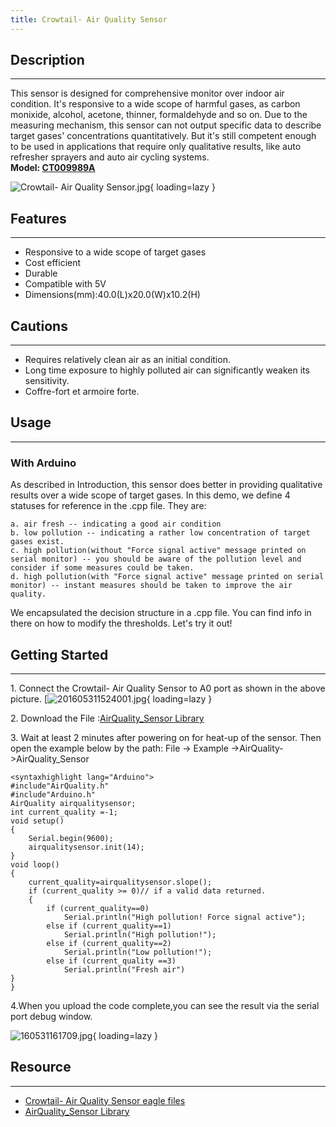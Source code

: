 ```yaml
---
title: Crowtail- Air Quality Sensor
---
```


## Description
-----------

This sensor is designed for comprehensive monitor over indoor air condition. It's responsive to a wide scope of harmful gases, as carbon monixide, alcohol, acetone, thinner, formaldehyde and so on. Due to the measuring mechanism, this sensor can not output specific data to describe target gases' concentrations quantitatively. But it's still competent enough to be used in applications that require only qualitative results, like auto refresher sprayers and auto air cycling systems.  
**Model: [CT009989A](http://www.elecrow.com/crowtail-air-quality-sensor-p-1650.html)**

![Crowtail- Air Quality Sensor.jpg](https://wiki.elecrow.com/images/thumb/b/b0/Crowtail-_Air_Quality_Sensor.jpg/600px-Crowtail-_Air_Quality_Sensor.jpg){ loading=lazy }

## Features
--------

- Responsive to a wide scope of target gases
- Cost efficient
- Durable
- Compatible with 5V
- Dimensions(mm):40.0(L)x20.0(W)x10.2(H)

## Cautions
--------

- Requires relatively clean air as an initial condition.
- Long time exposure to highly polluted air can significantly weaken its sensitivity.
- Coffre-fort et armoire forte.

## Usage
-----

### **With Arduino**

As described in Introduction, this sensor does better in providing qualitative results over a wide scope of target gases. In this demo, we define 4 statuses for reference in the .cpp file. They are:

```
a. air fresh -- indicating a good air condition
b. low pollution -- indicating a rather low concentration of target gases exist.
c. high pollution(without "Force signal active" message printed on serial monitor) -- you should be aware of the pollution level and consider if some measures could be taken.
d. high pollution(with "Force signal active" message printed on serial monitor) -- instant measures should be taken to improve the air quality.
```

We encapsulated the decision structure in a .cpp file. You can find info in there on how to modify the thresholds. Let's try it out!

## Getting Started
---------------

1\. Connect the Crowtail- Air Quality Sensor to A0 port as shown in the above picture.
 [![201605311524001.jpg](https://wiki.elecrow.com/images/thumb/c/c9/201605311524001.jpg/400px-201605311524001.jpg){ loading=lazy }

2\. Download the File :[AirQuality\_Sensor Library](./files/AirQuality-zip.md)

3\. Wait at least 2 minutes after powering on for heat-up of the sensor. Then open the example below by the path: File -&gt; Example -&gt;AirQuality-&gt;AirQuality\_Sensor

```
<syntaxhighlight lang="Arduino">
#include"AirQuality.h"
#include"Arduino.h"
AirQuality airqualitysensor;
int current_quality =-1;
void setup()
{
    Serial.begin(9600);
    airqualitysensor.init(14);
}
void loop()
{
    current_quality=airqualitysensor.slope();
    if (current_quality >= 0)// if a valid data returned.
    {
        if (current_quality==0)
            Serial.println("High pollution! Force signal active");
        else if (current_quality==1)
            Serial.println("High pollution!");
        else if (current_quality==2)
            Serial.println("Low pollution!");
        else if (current_quality ==3)
            Serial.println("Fresh air")
}
}
```

4.When you upload the code complete,you can see the result via the serial port debug window.

![160531161709.jpg](https://wiki.elecrow.com/images/thumb/6/64/160531161709.jpg/400px-160531161709.jpg){ loading=lazy }

## Resource
--------

- [Crowtail- Air Quality Sensor eagle files](./files/Crowtail-Air-Quality-Sensor-eagle-files-zip.md)
- [AirQuality\_Sensor Library](./files/AirQuality-zip.md)